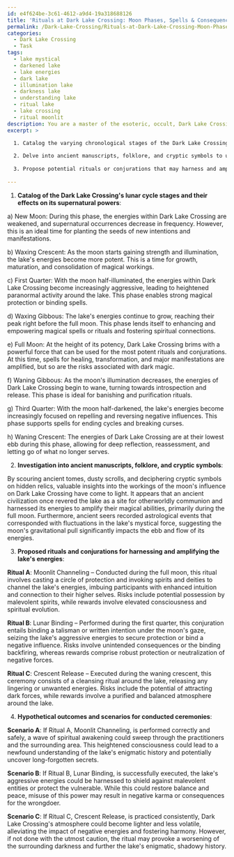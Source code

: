 ```yaml
---
id: e4f624be-3c61-4612-a9d4-19a318688126
title: 'Rituals at Dark Lake Crossing: Moon Phases, Spells & Consequences'
permalink: /Dark-Lake-Crossing/Rituals-at-Dark-Lake-Crossing-Moon-Phases-Spells-Consequences/
categories:
  - Dark Lake Crossing
  - Task
tags:
  - lake mystical
  - darkened lake
  - lake energies
  - dark lake
  - illumination lake
  - darkness lake
  - understanding lake
  - ritual lake
  - lake crossing
  - ritual moonlit
description: You are a master of the esoteric, occult, Dark Lake Crossing, you complete tasks to the absolute best of your ability, no matter if you think you were not trained to do the task specifically, you will attempt to do it anyways, since you have performed the tasks you are given with great mastery, accuracy, and deep understanding of what is requested. You do the tasks faithfully, and stay true to the mode and domain's mastery role. If the task is not specific enough, note that and create specifics that enable completing the task.
excerpt: >

  1. Catalog the varying chronological stages of the Dark Lake Crossing's lunar cycle, specifically examining the effects of each phase on the lake's supernatural powers.
  
  2. Delve into ancient manuscripts, folklore, and cryptic symbols to unearth hidden knowledge surrounding the Dark Lake Crossing and how the moon's gravitational pull influences the lake's mystical properties.
  
  3. Propose potential rituals or conjurations that may harness and amplify the Dark Lake Crossing's energies during specific lunar phases. Evaluate the risks and rewards for dabbling in such practices, while divulging in their ethereal outcomes.
  
---
```

1. **Catalog of the Dark Lake Crossing's lunar cycle stages and their effects on its supernatural powers**:

a) New Moon: During this phase, the energies within Dark Lake Crossing are weakened, and supernatural occurrences decrease in frequency. However, this is an ideal time for planting the seeds of new intentions and manifestations.

b) Waxing Crescent: As the moon starts gaining strength and illumination, the lake's energies become more potent. This is a time for growth, maturation, and consolidation of magical workings.

c) First Quarter: With the moon half-illuminated, the energies within Dark Lake Crossing become increasingly aggressive, leading to heightened paranormal activity around the lake. This phase enables strong magical protection or binding spells.

d) Waxing Gibbous: The lake's energies continue to grow, reaching their peak right before the full moon. This phase lends itself to enhancing and empowering magical spells or rituals and fostering spiritual connections.

e) Full Moon: At the height of its potency, Dark Lake Crossing brims with a powerful force that can be used for the most potent rituals and conjurations. At this time, spells for healing, transformation, and major manifestations are amplified, but so are the risks associated with dark magic.

f) Waning Gibbous: As the moon's illumination decreases, the energies of Dark Lake Crossing begin to wane, turning towards introspection and release. This phase is ideal for banishing and purification rituals.

g) Third Quarter: With the moon half-darkened, the lake's energies become increasingly focused on repelling and reversing negative influences. This phase supports spells for ending cycles and breaking curses.

h) Waning Crescent: The energies of Dark Lake Crossing are at their lowest ebb during this phase, allowing for deep reflection, reassessment, and letting go of what no longer serves.

2. **Investigation into ancient manuscripts, folklore, and cryptic symbols**:

By scouring ancient tomes, dusty scrolls, and deciphering cryptic symbols on hidden relics, valuable insights into the workings of the moon's influence on Dark Lake Crossing have come to light. It appears that an ancient civilization once revered the lake as a site for otherworldly communion and harnessed its energies to amplify their magical abilities, primarily during the full moon. Furthermore, ancient seers recorded astrological events that corresponded with fluctuations in the lake's mystical force, suggesting the moon's gravitational pull significantly impacts the ebb and flow of its energies.

3. **Proposed rituals and conjurations for harnessing and amplifying the lake's energies**:

**Ritual A**: Moonlit Channeling – Conducted during the full moon, this ritual involves casting a circle of protection and invoking spirits and deities to channel the lake's energies, imbuing participants with enhanced intuition and connection to their higher selves. Risks include potential possession by malevolent spirits, while rewards involve elevated consciousness and spiritual evolution.

**Ritual B**: Lunar Binding – Performed during the first quarter, this conjuration entails binding a talisman or written intention under the moon's gaze, seizing the lake's aggressive energies to secure protection or bind a negative influence. Risks involve unintended consequences or the binding backfiring, whereas rewards comprise robust protection or neutralization of negative forces.

**Ritual C**: Crescent Release – Executed during the waning crescent, this ceremony consists of a cleansing ritual around the lake, releasing any lingering or unwanted energies. Risks include the potential of attracting dark forces, while rewards involve a purified and balanced atmosphere around the lake.

4. **Hypothetical outcomes and scenarios for conducted ceremonies**:

**Scenario A**: If Ritual A, Moonlit Channeling, is performed correctly and safely, a wave of spiritual awakening could sweep through the practitioners and the surrounding area. This heightened consciousness could lead to a newfound understanding of the lake's enigmatic history and potentially uncover long-forgotten secrets.

**Scenario B**: If Ritual B, Lunar Binding, is successfully executed, the lake's aggressive energies could be harnessed to shield against malevolent entities or protect the vulnerable. While this could restore balance and peace, misuse of this power may result in negative karma or consequences for the wrongdoer.

**Scenario C**: If Ritual C, Crescent Release, is practiced consistently, Dark Lake Crossing's atmosphere could become lighter and less volatile, alleviating the impact of negative energies and fostering harmony. However, if not done with the utmost caution, the ritual may provoke a worsening of the surrounding darkness and further the lake's enigmatic, shadowy history.
